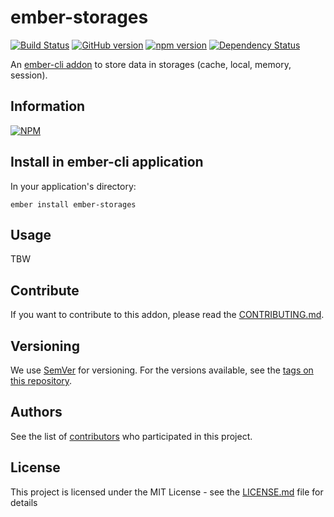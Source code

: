# ember-storages

[![Build Status](https://travis-ci.org/BBVAEngineering/ember-storages.svg?branch=master)](https://travis-ci.org/BBVAEngineering/ember-storages)
[![GitHub version](https://badge.fury.io/gh/BBVAEngineering%2Fember-storages.svg)](https://badge.fury.io/gh/BBVAEngineering%2Fember-storages)
[![npm version](https://badge.fury.io/js/ember-storages.svg)](https://badge.fury.io/js/ember-storages)
[![Dependency Status](https://david-dm.org/BBVAEngineering/ember-storages.svg)](https://david-dm.org/BBVAEngineering/ember-storages)

An [ember-cli addon](http://www.ember-cli.com/) to store data in storages (cache, local, memory, session).

## Information

[![NPM](https://nodei.co/npm/ember-storages.png?downloads=true&downloadRank=true)](https://nodei.co/npm/ember-storages/)

## Install in ember-cli application

In your application's directory:

    ember install ember-storages

## Usage

TBW

## Contribute

If you want to contribute to this addon, please read the [CONTRIBUTING.md](CONTRIBUTING.md).

## Versioning

We use [SemVer](http://semver.org/) for versioning. For the versions available, see the [tags on this repository](https://github.com/BBVAEngineering/ember-storages/tags).


## Authors

See the list of [contributors](https://github.com/BBVAEngineering/ember-storages/graphs/contributors) who participated in this project.

## License

This project is licensed under the MIT License - see the [LICENSE.md](LICENSE.md) file for details
